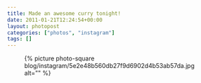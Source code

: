 ```yaml
---
title: Made an awesome curry tonight!
date: 2011-01-21T12:24:54+00:00
layout: photopost
categories: ["photos", "instagram"]
tags: []
---
```


<figure class="photo photo--square">
  {% picture photo-square blog/instagram/5e2e48b560db27f9d6902d4b53ab57da.jpg alt="" %}
</figure>


